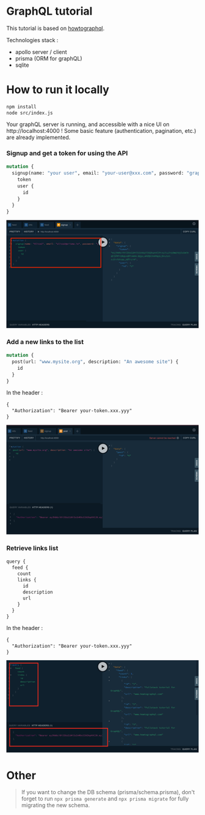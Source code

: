# GraphQL tutorial

This tutorial is based on [howtographql](https://www.howtographql.com/).

Technologies stack :

- apollo server / client
- prisma (ORM for graphQL)
- sqlite

# How to run it locally

```
npm install
node src/index.js
```

Your graphQL server is running, and accessible with a nice UI on http://localhost:4000 ! Some basic feature (authentication, pagination, etc.) are already implemented.

### Signup and get a token for using the API

```graphql
mutation {
  signup(name: "your user", email: "your-user@xxx.com", password: "graphql") {
    token
    user {
      id
    }
  }
}
```

![signup](/docs/signup.png)

### Add a new links to the list

```graphql
mutation {
  post(url: "www.mysite.org", description: "An awesome site") {
    id
  }
}
```

In the header :

```
{
  "Authorization": "Bearer your-token.xxx.yyy"
}
```

![post new link](/docs/post.png)

### Retrieve links list

```
query {
  feed {
    count
    links {
      id
      description
      url
    }
  }
}
```

In the header :

```
{
  "Authorization": "Bearer your-token.xxx.yyy"
}
```

![get](/docs/get.png)

# Other

> If you want to change the DB schema (prisma/schema.prisma), don't forget to run `npx prisma generate` and `npx prisma migrate` for fully migrating the new schema.
